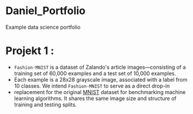 # Daniel_Portfolio
Example data science portfolio

# Projekt 1 : 
* `Fashion-MNIST` is a dataset of Zalando's article images—consisting of a training set of 60,000 examples and a test set of 10,000   examples. 
* Each example is a 28x28 grayscale image, associated with a label from 10 classes. We intend `Fashion-MNIST` to serve as a direct drop-in 
* replacement for the original [MNIST](http://yann.lecun.com/exdb/mnist/) dataset for benchmarking machine learning algorithms. It shares the same image size and structure of  training and testing splits.
